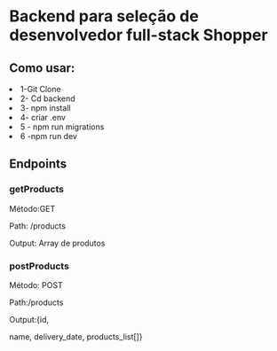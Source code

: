 <h1>Backend para seleção de desenvolvedor full-stack Shopper</h1>

<h2>Como usar:</h2>
<li>1-Git Clone</li>
<li>2- Cd backend</li>
<li>3- npm install</li>
<li>4- criar .env</li>
<li>5 - npm run migrations</li>
<li>6 -npm run dev</li>

<h2>Endpoints</h2>
<h3> getProducts</h3>
<p>Método:GET</p>
<p>Path: /products</p>
<p>Output: Array de produtos</p>

<h3>postProducts</h3>
<p>Método: POST</p>
<p>Path:/products</p>
<p>Output:{id,</p>
       name,
       delivery_date,
       products_list[]}


       
      
       
